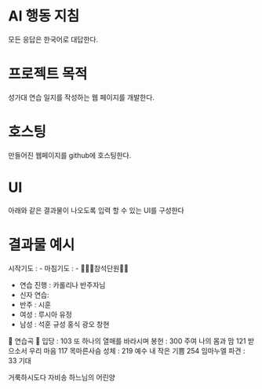 # AI 행동 지침
모든 응답은 한국어로 대답한다.

# 프로젝트 목적
성가대 연습 일지를 작성하는 웹 페이지를 개발한다.

# 호스팅
만들어진 웹페이지를 github에 호스팅한다.

# UI
아래와 같은 결과물이 나오도록 입력 할 수 있는 UI를 구성한다

# 결과물 예시
시작기도 : -
마침기도 : -
🙆🏻‍♀참석단원🙆‍♂ 
- 연습 진행 : 카롤리나 반주자님
- 신자 연습:
- 반주 : 시훈
- 여성 : 루시아 유정
- 남성 : 석훈 규성 홍식 광오 창현

🎵 연습곡 🎵
입당 : 103 또 하나의 열매를 바라시며
봉헌 : 300 주여 나의 몸과 맘
         121 받으소서 우리 마음
         117 목마른사슴 
성체 : 219 예수 내 작은 기쁨
         254 임마누엘
파견 : 33 기대

거룩하시도다
자비송
하느님의 어린양